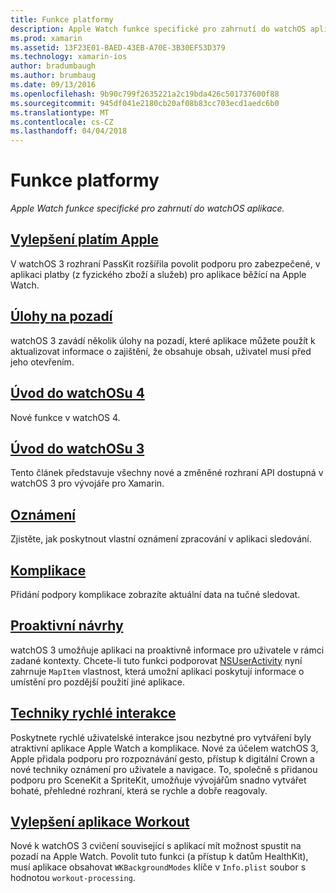 ```yaml
---
title: Funkce platformy
description: Apple Watch funkce specifické pro zahrnutí do watchOS aplikace.
ms.prod: xamarin
ms.assetid: 13F23E01-BAED-43EB-A70E-3B30EF53D379
ms.technology: xamarin-ios
author: bradumbaugh
ms.author: brumbaug
ms.date: 09/13/2016
ms.openlocfilehash: 9b90c799f2635221a2c19bda426c501737600f88
ms.sourcegitcommit: 945df041e2180cb20af08b83cc703ecd1aedc6b0
ms.translationtype: MT
ms.contentlocale: cs-CZ
ms.lasthandoff: 04/04/2018
---
```

# <a name="platform-features"></a>Funkce platformy

_Apple Watch funkce specifické pro zahrnutí do watchOS aplikace._

## <a name="apple-pay-enhancementsioswatchosplatformapple-paymd"></a>[Vylepšení platím Apple](~/ios/watchos/platform/apple-pay.md)

V watchOS 3 rozhraní PassKit rozšířila povolit podporu pro zabezpečené, v aplikaci platby (z fyzického zboží a služeb) pro aplikace běžící na Apple Watch.

## <a name="background-tasksioswatchosplatformbackground-tasksmd"></a>[Úlohy na pozadí](~/ios/watchos/platform/background-tasks.md)

watchOS 3 zavádí několik úlohy na pozadí, které aplikace můžete použít k aktualizovat informace o zajištění, že obsahuje obsah, uživatel musí před jeho otevřením.

## <a name="introduction-to-watchos-4introduction-to-watchos4md"></a>[Úvod do watchOSu 4](introduction-to-watchos4.md)

Nové funkce v watchOS 4.

## <a name="introduction-to-watchos-3introduction-to-watchos3indexmd"></a>[Úvod do watchOSu 3](introduction-to-watchos3/index.md)

Tento článek představuje všechny nové a změněné rozhraní API dostupná v watchOS 3 pro vývojáře pro Xamarin.

##  <a name="notificationsnotificationsmd"></a>[Oznámení](notifications.md)

Zjistěte, jak poskytnout vlastní oznámení zpracování v aplikaci sledování.

##  <a name="complicationscomplicationsmd"></a>[Komplikace](complications.md)

Přidání podpory komplikace zobrazíte aktuální data na tučné sledovat.


## <a name="proactive-suggestionsioswatchosplatformproactive-suggestionsmd"></a>[Proaktivní návrhy](~/ios/watchos/platform/proactive-suggestions.md)

watchOS 3 umožňuje aplikaci na proaktivně informace pro uživatele v rámci zadané kontexty. Chcete-li tuto funkci podporovat [NSUserActivity](https://developer.apple.com/reference/foundation/nsuseractivity) nyní zahrnuje `MapItem` vlastnost, která umožní aplikaci poskytují informace o umístění pro pozdější použití jiné aplikace.

## <a name="quick-interaction-techniquesioswatchosplatformquick-interaction-techniquesmd"></a>[Techniky rychlé interakce](~/ios/watchos/platform/quick-interaction-techniques.md)

Poskytnete rychlé uživatelské interakce jsou nezbytné pro vytváření byly atraktivní aplikace Apple Watch a komplikace. Nové za účelem watchOS 3, Apple přidala podporu pro rozpoznávání gesto, přístup k digitální Crown a nové techniky oznámení pro uživatele a navigace. To, společně s přidanou podporu pro SceneKit a SpriteKit, umožňuje vývojářům snadno vytvářet bohaté, přehledné rozhraní, která se rychle a dobře reagovaly.

## <a name="workout-app-enhancementsioswatchosplatformworkout-appsmd"></a>[Vylepšení aplikace Workout](~/ios/watchos/platform/workout-apps.md)

Nové k watchOS 3 cvičení související s aplikací mít možnost spustit na pozadí na Apple Watch. Povolit tuto funkci (a přístup k datům HealthKit), musí aplikace obsahovat `WKBackgroundModes` klíče v `Info.plist` soubor s hodnotou `workout-processing`.
